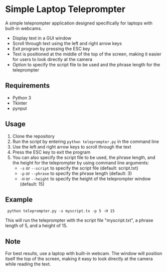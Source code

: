 <h1>Simple Laptop Teleprompter</h1>

<p>A simple teleprompter application designed specifically for laptops with built-in webcams.</p>

<ul><li>Display text in a GUI window</li><li>Scroll through text using the left and right arrow keys</li><li>Exit program by pressing the ESC key</li><li>Text is positioned at the middle of the top of the screen, making it easier for users to look directly at the camera</li><li>Option to specify the script file to be used and the phrase length for the teleprompter</li></ul>

<h2>Requirements</h2>

<ul><li>Python 3</li><li>Tkinter</li><li>pynput</li></ul>

<h2>Usage</h2>

<ol><li>Clone the repository</li><li>Run the script by entering <code>python teleprompter.py</code> in the command line</li><li>Use the left and right arrow keys to scroll through the text</li><li>Press the ESC key to exit the program</li><li>You can also specify the script file to be used, the phrase length, and the height for the teleprompter by using command line arguments:<ul><li><code>-s</code> or <code>--script</code> to specify the script file (default: script.txt)</li><li><code>-p</code> or <code>--phrase</code> to specify the phrase length (default: 3)</li><li><code>-H</code> or <code>--height</code> to specify the height of the teleprompter window (default: 15)</li></ul></li></ol>

<h2>Example</h2>

<code> python teleprompter.py -s myscript.tx -p 5 -H 15 </code>

<p>This will run the teleprompter with the script file "myscript.txt", a phrase length of 5, and a height of 15.</p>

<h2>Note</h2>

<p>For best results, use a laptop with built-in webcam. The window will position itself the top of the screen, making it easy to look directly at the camera while reading the text.</p>
